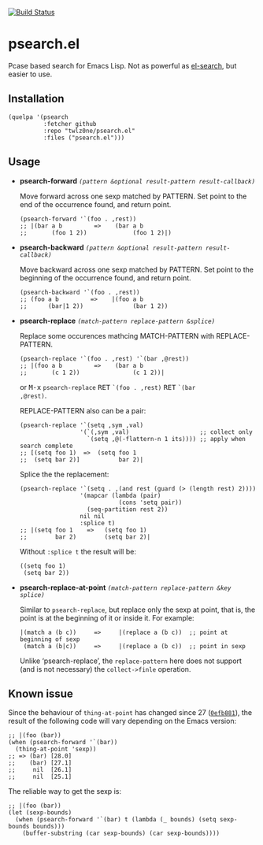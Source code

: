 [![Build Status](https://travis-ci.com/twlz0ne/psearch.el.svg?branch=master)](https://travis-ci.com/twlz0ne/psearch.el)

# psearch.el

Pcase based search for Emacs Lisp.  Not as powerful as [el-search](https://elpa.gnu.org/packages/el-search.html), but easier to use.

## Installation

``` elisp
(quelpa '(psearch
          :fetcher github
          :repo "twlz0ne/psearch.el"
          :files ("psearch.el")))
```

## Usage

- **psearch-forward** _`(pattern &optional result-pattern result-callback)`_

    Move forward across one sexp matched by PATTERN.
    Set point to the end of the occurrence found, and return point.

    ``` elisp
    (psearch-forward '`(foo . ,rest))
    ;; |(bar a b         =>    (bar a b
    ;;       (foo 1 2))             (foo 1 2)|)
    ```

- **psearch-backward** _`(pattern &optional result-pattern result-callback)`_

    Move backward across one sexp matched by PATTERN.
    Set point to the beginning of the occurrence found, and return point.

    ``` elisp
    (psearch-backward '`(foo . ,rest))
    ;; (foo a b         =>    |(foo a b
    ;;      (bar|1 2))              (bar 1 2))
    ```

- **psearch-replace** _`(match-pattern replace-pattern &splice)`_

    Replace some occurences mathcing MATCH-PATTERN with REPLACE-PATTERN.

    ``` elisp
    (psearch-replace '`(foo . ,rest) '`(bar ,@rest))
    ;; |(foo a b         =>    (bar a b
    ;;       (c 1 2))               (c 1 2))|
    ```

    or <kbd>M-x</kbd> <code>psearch-replace</code> <kbd>RET</kbd> <code>\`(foo . ,rest)</code> <kbd>RET</kbd> <code>\`(bar ,@rest)</code>.
    
    REPLACE-PATTERN also can be a pair:

    ``` elisp
    (psearch-replace '`(setq ,sym ,val)
                     '(`(,sym ,val)                    ;; collect only
                       `(setq ,@(-flattern-n 1 its)))) ;; apply when search complete
    ;; [(setq foo 1)  =>  (setq foo 1
    ;;  (setq bar 2)]           bar 2)|
    ```
    
    Splice the the replacement:
    
    ``` elisp
    (psearch-replace '`(setq . ,(and rest (guard (> (length rest) 2))))
                     '(mapcar (lambda (pair)
                                (cons 'setq pair))
                       (seq-partition rest 2))
                     nil nil
                     :splice t)
    ;; |(setq foo 1    =>   (setq foo 1)
    ;;        bar 2)        (setq bar 2)|
    ```
    
    Without `:splice t` the result will be:
   
    ``` elisp
    ((setq foo 1)
     (setq bar 2))
    ``` 

- **psearch-replace-at-point** _`(match-pattern replace-pattern &key splice)`_

    Similar to `psearch-replace`, but replace only the sexp at point, that is, the point is at the beginning of it or inside it.  For example:
    
    ```
    |(match a (b c))     =>     |(replace a (b c))  ;; point at beginning of sexp
     (match a (b|c))     =>     |(replace a (b c))  ;; point in sexp
    ```

    Unlike ‘psearch-replace’, the `replace-pattern` here does not support (and is not necessary) the `collect->finle` operation. 

## Known issue

Since the behaviour of `thing-at-point` has changed since 27 ([`0efb881`](https://emba.gnu.org/emacs/emacs/-/commit/0efb88150df56559e8d649e657902fb51ad43bc1)), the result of the following code will vary depending on the Emacs version:

``` elisp
;; |(foo (bar))
(when (psearch-forward '`(bar))
  (thing-at-point 'sexp))
;; => (bar) [28.0]
;;    (bar) [27.1]
;;     nil  [26.1]
;;     nil  [25.1]
```

The reliable way to get the sexp is:

``` elisp
;; |(foo (bar))
(let (sexp-bounds)
  (when (psearch-forward '`(bar) t (lambda (_ bounds) (setq sexp-bounds bounds)))
    (buffer-substring (car sexp-bounds) (car sexp-bounds))))
```

